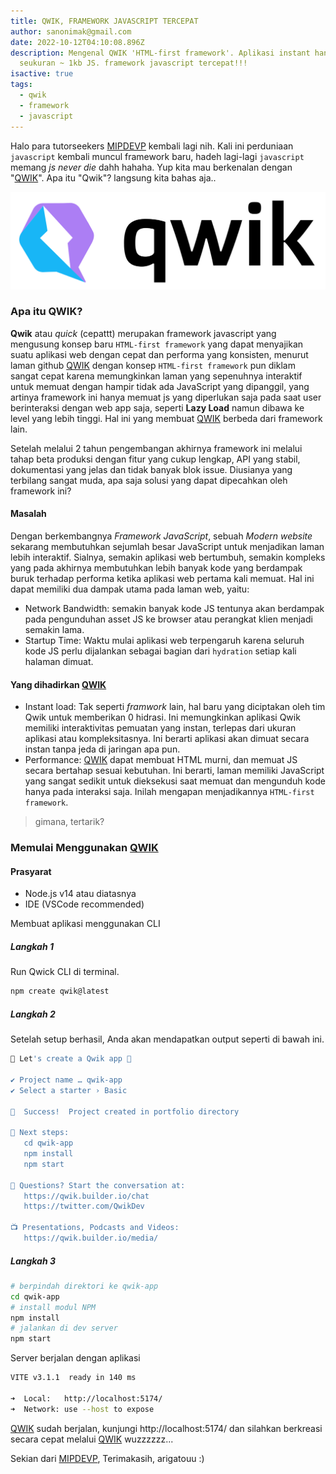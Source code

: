 ```yaml
---
title: QWIK, FRAMEWORK JAVASCRIPT TERCEPAT
author: sanonimak@gmail.com
date: 2022-10-12T04:10:08.896Z
description: Mengenal QWIK 'HTML-first framework'. Aplikasi instant hanya
  seukuran ~ 1kb JS. framework javascript tercepat!!!
isactive: true
tags:
  - qwik
  - framework
  - javascript
---
```

Halo para tutorseekers [MIPDEVP](https://mipdevp.com) kembali lagi nih. Kali ini perduniaan `javascript` kembali muncul framework baru, hadeh lagi-lagi `javascript` memang *js never die* dahh hahaha. Yup kita mau berkenalan dengan "[QWIK](https://github.com/BuilderIO/qwik)". Apa itu "Qwik"? langsung kita bahas aja..

![qwik](https://raw.githubusercontent.com/BuilderIO/qwik/main/.github/assets/qwik-logo.svg "qwik-logo")

### Apa itu QWIK?

**Qwik** atau *quick* (cepattt) merupakan framework javascript yang mengusung konsep baru `HTML-first framework` yang dapat menyajikan suatu aplikasi web dengan cepat dan performa yang konsisten, menurut laman github [QWIK](https://github.com/BuilderIO/qwik) dengan konsep `HTML-first framework` pun diklam sangat cepat karena memungkinkan laman yang sepenuhnya interaktif untuk memuat dengan hampir tidak ada JavaScript yang dipanggil, yang artinya framework ini hanya memuat js yang diperlukan saja pada saat user berinteraksi dengan web app saja, seperti **Lazy Load** namun dibawa ke level yang lebih tinggi. Hal ini yang membuat [QWIK](https://github.com/BuilderIO/qwik) berbeda dari framework lain.


Setelah melalui 2 tahun pengembangan akhirnya framework ini melalui tahap beta produksi dengan fitur yang cukup lengkap, API yang stabil, dokumentasi yang jelas dan tidak banyak blok issue.
Diusianya yang terbilang sangat muda, apa saja solusi yang dapat dipecahkan oleh framework ini?

#### Masalah

Dengan berkembangnya *Framework JavaScript*, sebuah *Modern website* sekarang membutuhkan sejumlah besar JavaScript untuk menjadikan laman lebih interaktif. Sialnya, semakin aplikasi web bertumbuh, semakin kompleks yang pada akhirnya membutuhkan lebih banyak kode yang berdampak buruk terhadap performa ketika aplikasi web pertama kali memuat. Hal ini dapat memiliki dua dampak utama pada laman web, yaitu:

* Network Bandwidth: semakin banyak kode JS tentunya akan berdampak pada pengunduhan asset JS ke browser atau perangkat klien menjadi semakin lama.
* Startup Time: Waktu mulai aplikasi web terpengaruh karena seluruh kode JS perlu dijalankan sebagai bagian dari `hydration` setiap kali halaman dimuat.

#### Yang dihadirkan [QWIK](https://github.com/BuilderIO/qwik)

* Instant load: Tak seperti *framwork* lain, hal baru yang diciptakan oleh tim Qwik untuk memberikan 0 hidrasi. Ini memungkinkan aplikasi Qwik memiliki interaktivitas pemuatan yang instan, terlepas dari ukuran aplikasi atau kompleksitasnya. Ini berarti aplikasi akan dimuat secara instan tanpa jeda di jaringan apa pun.
* Performance: [QWIK](https://github.com/BuilderIO/qwik) dapat membuat HTML murni, dan memuat JS secara bertahap sesuai kebutuhan. Ini berarti, laman memiliki JavaScript yang sangat sedikit untuk dieksekusi saat memuat dan mengunduh kode hanya pada interaksi saja. Inilah mengapan menjadikannya `HTML-first framework`.

> gimana, tertarik?

### Memulai Menggunakan [QWIK](https://github.com/BuilderIO/qwik)

#### Prasyarat

* Node.js v14 atau diatasnya
* IDE (VSCode recommended)

Membuat aplikasi menggunakan CLI

##### Langkah 1

Run Qwick CLI di terminal.

```sh
npm create qwik@latest
```

##### Langkah 2

Setelah setup berhasil, Anda akan mendapatkan output seperti di bawah ini.

```sh
💫 Let's create a Qwik app 💫

✔ Project name … qwik-app
✔ Select a starter › Basic

🦄  Success!  Project created in portfolio directory

🐰 Next steps:
   cd qwik-app
   npm install
   npm start

💬 Questions? Start the conversation at:
   https://qwik.builder.io/chat
   https://twitter.com/QwikDev

📺 Presentations, Podcasts and Videos:
   https://qwik.builder.io/media/
```

##### Langkah 3

```sh
# berpindah direktori ke qwik-app
cd qwik-app
# install modul NPM
npm install
# jalankan di dev server
npm start
```

Server berjalan dengan aplikasi

```sh
VITE v3.1.1  ready in 140 ms

➜  Local:   http://localhost:5174/
➜  Network: use --host to expose
```

[QWIK](https://github.com/BuilderIO/qwik) sudah berjalan, kunjungi http://localhost:5174/ dan silahkan berkreasi secara cepat melalui [QWIK](https://github.com/BuilderIO/qwik) wuzzzzzz...

Sekian dari [MIPDEVP](https://mipdevp.com), Terimakasih, arigatouu :)